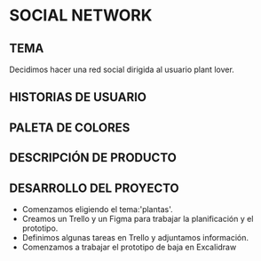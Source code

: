 # SOCIAL NETWORK

## TEMA
Decidimos hacer una red social dirigida al usuario plant lover.

## HISTORIAS DE USUARIO



## PALETA DE COLORES



## DESCRIPCIÓN DE PRODUCTO



## DESARROLLO DEL PROYECTO

* Comenzamos eligiendo el tema:'plantas'.
* Creamos un Trello y un Figma para trabajar la planificación y el prototipo.
* Definimos algunas tareas en Trello y adjuntamos información.
* Comenzamos a trabajar el prototipo de baja en Excalidraw